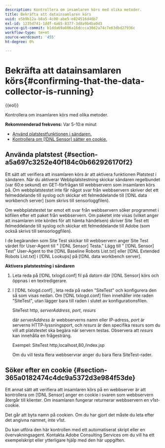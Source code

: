 ```yaml
---
description: Kontrollera om insamlaren körs med olika metoder.
title: Bekräfta att datainsamlaren körs
uuid: e5b9b12a-b8a5-4c00-abe5-e824516d46b7
exl-id: 1235d741-1ddf-4a65-8377-3d8a9b4ba0d3
source-git-commit: b1dda69a606a16dccca30d2a74c7e63dbd27936c
workflow-type: tm+mt
source-wordcount: '455'
ht-degree: 0%

---
```


# Bekräfta att datainsamlaren körs{#confirming-that-the-data-collector-is-running}

{{eol}}

Kontrollera om insamlaren körs med olika metoder.

**Rekommenderad frekvens:** Var 5-10:e minut

* [Använd platstestfunktionen i sändaren.](../../../home/c-snsr-ovrvw/admin-sensor/c-data-cltr-rng.md#section-a5a697c3252e40f184c0b662926170f2)
* [Kontrollera om [!DNL Sensor] sätter en cookie.](../../../home/c-snsr-ovrvw/admin-sensor/c-data-cltr-rng.md#section-365a0182474c4dc9a5372d3e984f53de)

## Använda platstest {#section-a5a697c3252e40f184c0b662926170f2}

Ett sätt att verifiera att insamlaren körs är att aktivera funktionen Platstest i sändaren. När du aktiverar Webbplatstestning skickar sändaren regelbundet (var 60:e sekund) en GET-förfrågan till webbservern som insamlaren körs på. Om webbplatstestet inte får något svar från webbservern skriver det ett felmeddelande till syslog och skickar ett felmeddelande till [!DNL data workbench server] (som skrivs till sensorloggfilen).

Om webbplatstestet tar emot ett svar från webbservern söker programmet i köfilen efter ett paket från webbservern. Om paketet inte visas (vilket anger att insamlaren inte kördes för att hämta händelsen) skriver Site Test ett felmeddelande till syslog och skickar ett felmeddelande till Adobe (som också skrivs till sensorloggfilen).

I de begäranden som Site Test skickar till webbservern anger Site Test värdet för User-Agent till &quot; [!DNL Sensor] Testa.&quot; Lägg till &quot; [!DNL Sensor] Test&quot; User-Agent to the [!DNL Baseline Robots List.txt] eller [!DNL Extended Robots List.txt] i [!DNL Lookups] på [!DNL data workbench server].

**Aktivera platstestning i sändaren**

1. Leta reda på [!DNL txlogd.conf] fil på datorn där [!DNL Sensor] körs och öppnas i en textredigerare.

1. I [!DNL txlogd.conf] , leta reda på raden &quot;SiteTest&quot; och konfigurera den så som visas nedan. Om [!DNL txlogd.conf] filen innehåller inte raden &quot;SiteTest&quot;, utan lägger bara till raden i slutet av konfigurationsfilen.

   SiteTest http, *serverAddress*, *port*, *resurs*

   där *serverAddress* är webbserverns namn eller IP-adress, *port* är serverns HTTP-lyssningsport, och *resurs* är den specifika resurs som du vill att platstestet ska begära när servern testas. Observera att *resurs* kan innehålla en frågesträng.

   Exempel: SiteTest http,localhost,80,/index.jsp

   Om du vill testa flera webbservrar anger du bara flera SiteTest-rader.

## Söker efter en cookie {#section-365a0182474c4dc9a5372d3e984f53de}

Ett annat sätt att verifiera att insamlaren körs på en webbserver är att kontrollera om [!DNL Sensor] anger en cookie i svaren som webbservern återgår till klienter. Om insamlaren fungerar returnerar webbservern en v1st-cookie.

Det går att byta namn på cookien. Om du har gjort det måste du leta efter det angivna namnet, inte v1st.

Du kan utföra den här kontrollen med ett automatiserat skript eller en övervakningsagent. Kontakta Adobe Consulting Services om du vill ha ett exempelskript eller ytterligare hjälp med den här uppgiften.
